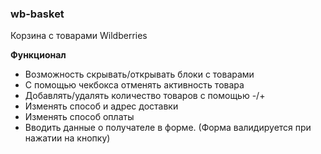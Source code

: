 ### wb-basket
Корзина с товарами Wildberries

__Функционал__

- Возможность скрывать/открывать блоки с товарами
- С помощью чекбокса отменять активность товара
- Добавлять/удалять количество товаров с помощью -/+
- Изменять способ и адрес доставки
- Изменять способ оплаты
- Вводить данные о получателе в форме. (Форма валидируется при нажатии на кнопку)

